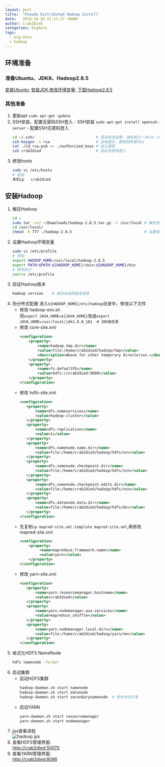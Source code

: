 ```yaml
---
layout: post
title:  "Pseudo Distributed Hadoop Install"
date:   2018-10-26 21:11:27 +0800
author: Crab2Died
categories: bigdata
tags: 
  - big-data
  - hadoop
---
```


## 环境准备
### 准备Ubuntu、JDK8、Hadoop2.8.5
   [安装Ubuntu](https://www.ubuntu.com/download/desktop);
   [安装JDK,修改环境变量](https://www.oracle.com/technetwork/java/javase/downloads/index.html);
   [下载Hadoop2.8.5](http://hadoop.apache.org/)

### 其他准备
   1. 更新apt `sudo apt-get update`
   2. SSH安装，配置无密码SSH登入
     - SSH安装 `sudo apt-get install openssh-server`
     - 配置SSH无密码登入
      ```bash
      cd ~/.ssh/                            # 若没有该目录，请先执行一次ssh crab2died
      ssh-keygen -t rsa                     # 会有提示，都按回车就可以
      cat ./id_rsa.pub >> ./authorized_keys # 加入授权
      ssh crab2died                         # 验证无密码登入
      ```
   3. 修改hosts
      ```bash
      sudo vi /etc/hosts
      # 添加 
      本机ip   crab2died
      ```   
## 安装Hadoop
   1. 解压Hadoop
      ```bash
      cd ~
      sudo tar -zxf ~/Downloads/hadoop-2.8.5.tar.gz -C /usr/local # 解压到/usr/local中
      cd /usr/local/                                              
      chmod -R 777 ./hadoop-2.8.5                                 # 设置权限
      ```
   2. 设置Hadoop环境变量
      ```bash
      sudo vi /etc/profile
      # 添加
      export HADOOP_HOME=/usr/local/hadoop-2.8.5 
      export PATH=$PATH:${HADOOP_HOME}/sbin:${HADOOP_HOME}/bin
      # 保存执行
      source /etc/profile
      ```
   3. 验证Hadoop版本
      ```bash
      hadoop version    # 成功会返回版本信息
      ```
   4. 伪分布式配置
      进入`${HADOOP_HOME}/etc/hadoop`目录中，修改以下文件
      - 修改 hadoop-env.sh  
         将`export JAVA_HOME=${JAVA_HOME}`改成`export JAVA_HOME=/usr/local/jdk1.8.0_181  # JDK根目录`
      - 修改 core-site.xml    
         ```xml
         <configuration>
             <property>
                 <name>hadoop.tmp.dir</name>
                 <value>file:/home/crab2died/hadoop/tmp</value>
                 <description>Abase for other temporary directories.</description>
             </property>
             <property>
                 <name>fs.defaultFS</name>
                 <value>hdfs://crab2died:9000</value>
             </property>
         </configuration>
         ```  
      - 修改 hdfs-site.xml
         ```xml
         <configuration>
            <property>
                <name>dfs.nameservices</name>
                <value>hadoop-cluster</value>
            </property>
            <property>
                <name>dfs.replication</name>
                <value>1</value>
            </property>      
            <property>
                <name>dfs.namenode.name.dir</name>
                <value>file:/home/crab2died/hadoop/hdfs/nn</value>
            </property>
            <property>
                <name>dfs.namenode.checkpoint.dir</name>
                <value>file:/home/crab2died/hadoop/hdfs/snn</value>
            </property>
            <property>
                <name>dfs.namenode.checkpoint.edits.dir</name>
                <value>file:/home/crab2died/hadoop/hdfs/snn</value>
            </property>
            <property>
                <name>dfs.datanode.data.dir</name>
                <value>file:/home/crab2died/hadoop/hdfs/dn</value>
            </property>
         </configuration>
         ```
      - 先复制`cp mapred-site.xml.template mapred-site.xml`,再修改 mapred-site.xml
         ```xml
         <configuration>
             <property>
                  <name>mapreduce.framework.name</name>
                  <value>yarn</value>
             </property>
         </configuration>
         ```
      - 修改 yarn-site.xml
         ```xml
         <configuration>
            <property>
                <name>yarn.resourcemanager.hostname</name>
                <value>crab2died</value>
            </property>
            <property>
                <name>yarn.nodemanager.aux-services</name>
                <value>mapreduce_shuffle</value>
            </property>
            <property>
                <name>yarn.nodemanager.local-dirs</name>
                <value>file:/home/crab2died/hadoop/yarn/nm</value>
            </property>
         </configuration>
         ```
   5. 格式化HDFS NameNode
      ```bash
      hdfs namenode -format
      ```
   6. 启动集群
      - 启动HDFS集群
         ```bash
         hadoop-daemon.sh start namenode
         hadoop-daemon.sh start datanode
         hadoop-daemon.sh start secondarynamenode  # 伪分布式才有
         ```
      - 启动YARN
         ```bash
         yarn-daemon.sh start resourcemanager
         yarn-daemon.sh start nodemanager
         ```
   7. jps查看进程  
      ![hadoop jps](https://raw.githubusercontent.com/Crab2died/big-data-stack/master/docs/imgs/hadoop-jps.png)
   8. 查看HDFS管理界面:  
      [http://crab2died:50070](http://crab2died:50070)
   9. 查看YARN管理界面:  
      [http://crab2died:8088](http://crab2died:8088)
